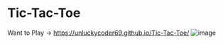 ﻿# Tic-Tac-Toe
 Want to Play -> https://unluckycoder69.github.io/Tic-Tac-Toe/
![image](https://github.com/user-attachments/assets/0ac2363d-4c84-46f9-a66c-fd22efbdb977)
